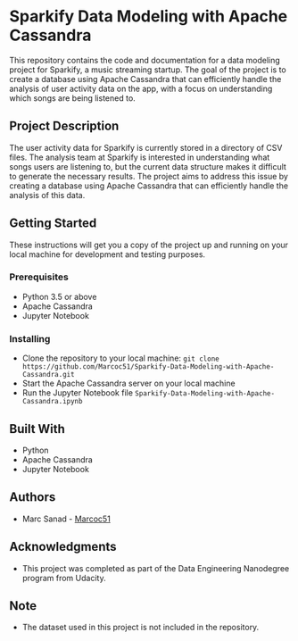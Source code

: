 # Sparkify Data Modeling with Apache Cassandra

This repository contains the code and documentation for a data modeling project for Sparkify, a music streaming startup. The goal of the project is to create a database using Apache Cassandra that can efficiently handle the analysis of user activity data on the app, with a focus on understanding which songs are being listened to.

## Project Description

The user activity data for Sparkify is currently stored in a directory of CSV files. The analysis team at Sparkify is interested in understanding what songs users are listening to, but the current data structure makes it difficult to generate the necessary results. The project aims to address this issue by creating a database using Apache Cassandra that can efficiently handle the analysis of this data.

## Getting Started

These instructions will get you a copy of the project up and running on your local machine for development and testing purposes.

### Prerequisites

- Python 3.5 or above
- Apache Cassandra
- Jupyter Notebook

### Installing

- Clone the repository to your local machine: `git clone https://github.com/Marcoc51/Sparkify-Data-Modeling-with-Apache-Cassandra.git`
- Start the Apache Cassandra server on your local machine
- Run the Jupyter Notebook file `Sparkify-Data-Modeling-with-Apache-Cassandra.ipynb`

## Built With

- Python
- Apache Cassandra
- Jupyter Notebook

## Authors

- Marc Sanad - [Marcoc51](https://github.com/Marcoc51)

## Acknowledgments

- This project was completed as part of the Data Engineering Nanodegree program from Udacity.

## Note
- The dataset used in this project is not included in the repository.
